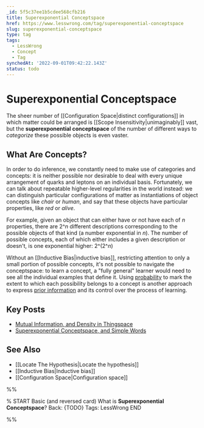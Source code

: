 ```yaml
---
_id: 5f5c37ee1b5cdee568cfb216
title: Superexponential Conceptspace
href: https://www.lesswrong.com/tag/superexponential-conceptspace
slug: superexponential-conceptspace
type: tag
tags:
  - LessWrong
  - Concept
  - Tag
synchedAt: '2022-09-01T09:42:22.143Z'
status: todo
---
```


# Superexponential Conceptspace

The sheer number of [[Configuration Space|distinct configurations]] in which matter could be arranged is [[Scope Insensitivity|unimaginably]] vast, but the **superexponential conceptspace** of the number of different ways to *categorize* these possible objects is even vaster.

## What Are Concepts?

In order to do inference, we constantly need to make use of categories and concepts: it is neither possible nor desirable to deal with every unique arrangement of quarks and leptons on an individual basis. Fortunately, we can talk about repeatable higher-level regularities in the world instead: we can distinguish particular configurations of matter as instantiations of object concepts like *chair* or *human*, and say that these objects have particular properties, like *red* or *alive*.

For example, given an object that can either have or not have each of *n* properties, there are 2^*n* different descriptions corresponding to the possible objects of that kind (a number exponential in *n*). The number of possible concepts, each of which either includes a given description or doesn't, is one exponential higher: 2^(2^*n*)

Without an [[Inductive Bias|inductive bias]], restricting attention to only a small portion of possible concepts, it's not possible to navigate the conceptspace: to learn a concept, a "fully general" learner would need to see all the individual examples that define it. Using [probability](https://wiki.lesswrong.com/wiki/probability) to mark the extent to which each possibility belongs to a concept is another approach to express [prior information](https://wiki.lesswrong.com/wiki/prior) and its control over the process of learning.

## Key Posts

- [Mutual Information, and Density in Thingspace](http://lesswrong.com/lw/o2/mutual_information_and_density_in_thingspace/)
- [Superexponential Conceptspace, and Simple Words](http://lesswrong.com/lw/o3/superexponential_conceptspace_and_simple_words/)

## See Also

- [[Locate The Hypothesis|Locate the hypothesis]]
- [[Inductive Bias|Inductive bias]]
- [[Configuration Space|Configuration space]]


%%

% START
Basic (and reversed card)
What is **Superexponential Conceptspace**?
Back: {TODO}
Tags: LessWrong
END

%%
	
